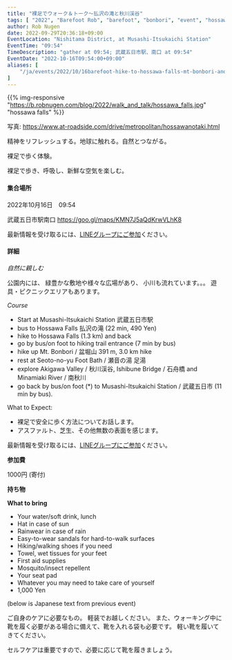```yaml
---
title: "裸足でウォーク＆トーク～払沢の滝と秋川渓谷"
tags: [ "2022", "Barefoot Rob", "barefoot", "bonbori", "event", "hossawa", "nishitama", "october", "walk", "はだし", "払沢の滝", "盆堀山", "裸足のロブ" ]
author: Rob Nugen
date: 2022-09-29T20:36:18+09:00
EventLocation: "Nishitama District, at Musashi-Itsukaichi Station"
EventTime: "09:54"
TimeDescription: "gather at 09:54; 武蔵五日市駅、南口 at 09:54"
EventDate: "2022-10-16T09:54:00+09:00"
aliases: [
    "/ja/events/2022/10/16barefoot-hike-to-hossawa-falls-mt-bonbori-and-seoto-foot-bath",
]
---
```


{{% img-responsive "https://b.robnugen.com/blog/2022/walk_and_talk/hossawa_falls.jpg" "hossawa falls" %}}

<div class="note">写真:
<a href="https://www.at-roadside.com/drive/metropolitan/hossawanotaki.html">https://www.at-roadside.com/drive/metropolitan/hossawanotaki.html</a>
</div>

精神をリフレッシュする。地球に触れる。自然とつながる。

裸足で歩く体験。

裸足で歩き、呼吸し、新鮮な空気を楽しむ。

#### 集合場所

2022年10月16日　09:54

武蔵五日市駅南口
https://goo.gl/maps/KMN7J5aQdKrwVLhK8


最新情報を受け取るには、[LINEグループにご参加](/contact/)ください。

#### 詳細

*自然に親しむ*

公園内には、
緑豊かな敷地や様々な広場があり、
小川も流れています。。。
遊具・ピクニックエリアもあります。

*Course*

* Start at Musashi-Itsukaichi Station 武蔵五日市駅
* bus to Hossawa Falls 払沢の滝 (22 min, 490 Yen)
* hike to Hossawa Falls (1.3 km) and back
* go by bus/on foot to hiking trail entrance (7 min by bus)
* hike up Mt. Bonbori / 盆堀山 391 m, 3.0 km hike
* rest at Seoto-no-yu Foot Bath / 瀬音の湯 足湯
* explore Akigawa Valley / 秋川渓谷, Ishibune Bridge / 石舟橋 and Minamiaki River / 南秋川
* go back by bus/on foot (*) to Musashi-Itsukaichi Station / 武蔵五日市 (11 min by bus).

What to Expect:

* 裸足で安全に歩く方法についてお話します。
* アスファルト、芝生、その他無数の表面を感じます。

最新情報を受け取るには、[LINEグループにご参加](/contact/)ください。

**参加費**

1000円 (寄付)

**持ち物**


**What to bring**

- Your water/soft drink, lunch
- Hat in case of sun
- Rainwear in case of rain
- Easy-to-wear sandals for hard-to-walk surfaces
- Hiking/walking shoes if you need
- Towel, wet tissues for your feet
- First aid supplies
- Mosquito/insect repellent
- Your seat pad
- Whatever you may need to take care of yourself
- 1,000 Yen

(below is Japanese text from previous event)

ご自身のケアに必要なもの。 軽装でお越しください。
また、ウォーキング中に靴を履く必要がある場合に備えて、靴を入れる袋も必要です。
軽い靴を履いてきてください。

セルフケアは重要ですので、必要に応じて靴を履きましょう。
